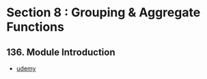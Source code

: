 # Section 8 : Grouping & Aggregate Functions

## 136. Module Introduction

- [udemy](https://www.udemy.com/course/sql-the-complete-developers-guide-mysql-postgresql/learn/lecture/29223966#overview)
